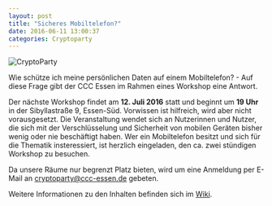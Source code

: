 ```yaml
---
layout: post
title: "Sicheres Mobiltelefon?"
date: 2016-06-11 13:00:37
categories: Cryptoparty
---
```


![CryptoParty](/media/2014-07-04/web_800px.png)


Wie schütze ich meine persönlichen Daten auf einem Mobiltelefon? - Auf diese Frage gibt der CCC Essen im Rahmen eines Workshop eine Antwort.

Der nächste Workshop findet am **12. Juli 2016** statt und beginnt um **19 Uhr** in der Sibyllastraße 9, Essen-Süd. Vorwissen ist hilfreich, wird aber nicht vorausgesetzt. Die Veranstaltung wendet sich an Nutzerinnen und Nutzer, die sich mit der Verschlüsselung und Sicherheit von mobilen Geräten bisher wenig oder nie beschäftigt haben. Wer ein Mobiltelefon besitzt und sich für die Thematik insteressiert, ist herzlich eingeladen, den ca. zwei stündigen Workshop zu besuchen.

Da unsere Räume nur begrenzt Platz bieten, wird um eine Anmeldung per E-Mail an cryptoparty@ccc-essen.de gebeten.

Weitere Informationen zu den Inhalten befinden sich im [Wiki](https://wiki.chaospott.de/CryptoParty).

